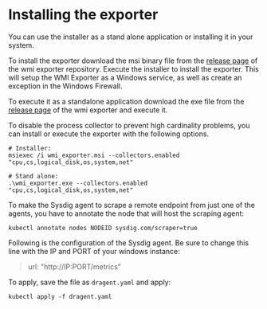 # Installing the exporter
You can use the installer as a stand alone application or installing it in your system.

To install the exporter download the msi binary file from the [release page](https://github.com/martinlindhe/wmi_exporter/releases) of the wmi exporter repository.
Execute the installer to install the exporter. This will setup the WMI Exporter as a Windows service, as well as create an exception in the Windows Firewall.

To execute it as a standalone application download the exe file from the [release page](https://github.com/martinlindhe/wmi_exporter/releases) of the wmi exporter and execute it.

To disable the process collector to prevent high cardinality problems, you can install or execute the exporter with the following options.
```
# Installer:
msiexec /i wmi_exporter.msi --collectors.enabled "cpu,cs,logical_disk,os,system,net"

# Stand alone:
.\wmi_exporter.exe --collectors.enabled "cpu,cs,logical_disk,os,system,net"
```

To make the Sysdig agent to scrape a remote endpoint from just one of the agents, you have to annotate the node that will host the scraping agent:
```
kubectl annotate nodes NODEID sysdig.com/scraper=true
```

Following is the configuration of the Sysdig agent. Be sure to change this line with the IP and PORT of your windows instance:
> url: "http://IP:PORT/metrics"

To apply, save the file as `dragent.yaml` and apply:
```
kubectl apply -f dragent.yaml
```
